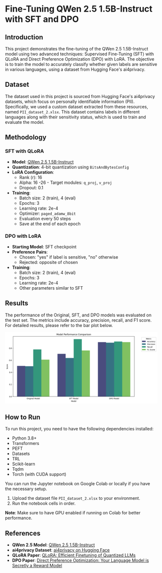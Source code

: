 # Fine-Tuning QWen 2.5 1.5B-Instruct with SFT and DPO

## Introduction

This project demonstrates the fine-tuning of the QWen 2.5 1.5B-Instruct model using two advanced techniques: Supervised Fine-Tuning (SFT) with QLoRA and Direct Preference Optimization (DPO) with LoRA. The objective is to train the model to accurately classify whether given labels are sensitive in various languages, using a dataset from Hugging Face's ai4privacy.

## Dataset

The dataset used in this project is sourced from Hugging Face's ai4privacy datasets, which focus on personally identifiable information (PII). Specifically, we used a custom dataset extracted from these resources, named `PII_dataset_2.xlsx`. This dataset contains labels in different languages along with their sensitivity status, which is used to train and evaluate the model.

## Methodology

### SFT with QLoRA

- **Model**: [QWen 2.5 1.5B-Instruct](https://huggingface.co/Qwen/Qwen2.5-1.5B-Instruct)
- **Quantization**: 4-bit quantization using `BitsAndBytesConfig`
- **LoRA Configuration**:
  - Rank (r): 16
  - Alpha: 16
  -26  - Target modules: `q_proj`, `v_proj`
  - Dropout: 0.1
- **Training**:
  - Batch size: 2 (train), 4 (eval)
  - Epochs: 3
  - Learning rate: 2e-4
  - Optimizer: `paged_adamw_8bit`
  - Evaluation every 50 steps
  - Save at the end of each epoch

### DPO with LoRA

- **Starting Model**: SFT checkpoint
- **Preference Pairs**:
  - Chosen: "yes" if label is sensitive, "no" otherwise
  - Rejected: opposite of chosen
- **Training**:
  - Batch size: 2 (train), 4 (eval)
  - Epochs: 3
  - Learning rate: 2e-4
  - Other parameters similar to SFT

## Results

The performance of the Original, SFT, and DPO models was evaluated on the test set. The metrics include accuracy, precision, recall, and F1 score. For detailed results, please refer to the bar plot below.

![Results](image.png)

## How to Run

To run this project, you need to have the following dependencies installed:

- Python 3.8+
- Transformers
- PEFT
- Datasets
- TRL
- Scikit-learn
- Tqdm
- Torch (with CUDA support)

You can run the Jupyter notebook on Google Colab or locally if you have the necessary setup.

1. Upload the dataset file `PII_dataset_2.xlsx` to your environment.
2. Run the notebook cells in order.

**Note**: Make sure to have GPU enabled if running on Colab for better performance.

## References

- **QWen 2.5 Model**: [QWen 2.5 1.5B-Instruct](https://huggingface.co/Qwen/Qwen2.5-1.5B-Instruct)
- **ai4privacy Dataset**: [ai4privacy on Hugging Face](https://huggingface.co/datasets/ai4privacy)
- **QLoRA Paper**: [QLoRA: Efficient Finetuning of Quantized LLMs](https://arxiv.org/abs/2305.14314)
- **DPO Paper**: [Direct Preference Optimization: Your Language Model is Secretly a Reward Model](https://arxiv.org/abs/2305.18290)